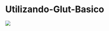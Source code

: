 # Utilizando-Glut-Basico


 <div alingn="center">
 <a> <img src="*\gif_apresentacao.gif" target="_blank"></a>
</div>
